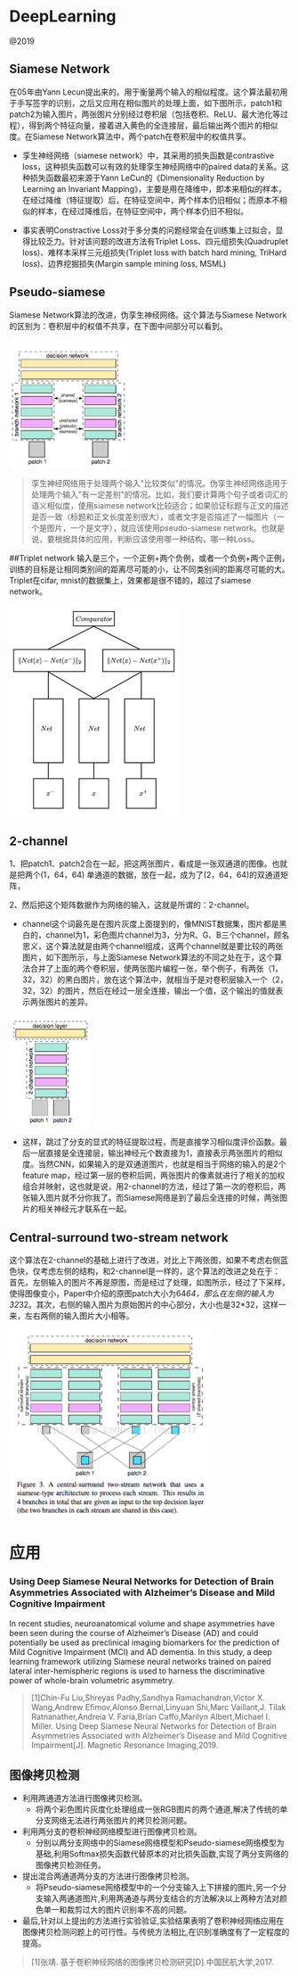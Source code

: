 # DeepLearning

@2019


## Siamese Network

在05年由Yann Lecun提出来的。用于衡量两个输入的相似程度。这个算法最初用于手写签字的识别，之后又应用在相似图片的处理上面，如下图所示，patch1和patch2为输入图片，两张图片分别经过卷积层（包括卷积、ReLU、最大池化等过程），得到两个特征向量，接着进入黄色的全连接层，最后输出两个图片的相似度。在Siamese Network算法中，两个patch在卷积层中的权值共享。

- 孪生神经网络（siamese network）中，其采用的损失函数是contrastive loss，这种损失函数可以有效的处理孪生神经网络中的paired data的关系。这种损失函数最初来源于Yann LeCun的《Dimensionality Reduction by Learning an Invariant Mapping》，主要是用在降维中，即本来相似的样本，在经过降维（特征提取）后，在特征空间中，两个样本仍旧相似；而原本不相似的样本，在经过降维后，在特征空间中，两个样本仍旧不相似。

- 事实表明Constractive Loss对于多分类的问题经常会在训练集上过拟合，显得比较乏力。针对该问题的改进方法有Triplet Loss、四元组损失(Quadruplet loss)、难样本采样三元组损失(Triplet loss with batch hard mining, TriHard loss)、边界挖掘损失(Margin sample mining loss, MSML)

## Pseudo-siamese

Siamese Network算法的改进，伪孪生神经网络。这个算法与Siamese Network的区别为：卷积层中的权值不共享，在下图中间部分可以看到。

<img src = 'siamese.png'>

> 孪生神经网络用于处理两个输入"比较类似"的情况。伪孪生神经网络适用于处理两个输入"有一定差别"的情况。比如，我们要计算两个句子或者词汇的语义相似度，使用siamese network比较适合；如果验证标题与正文的描述是否一致（标题和正文长度差别很大），或者文字是否描述了一幅图片（一个是图片，一个是文字），就应该使用pseudo-siamese network。也就是说，要根据具体的应用，判断应该使用哪一种结构，哪一种Loss。


##Triplet network
输入是三个，一个正例+两个负例，或者一个负例+两个正例，训练的目标是让相同类别间的距离尽可能的小，让不同类别间的距离尽可能的大。Triplet在cifar, mnist的数据集上，效果都是很不错的，超过了siamese network。

<img src = 'triplet.jpg' height='380px'>

## 2-channel

1、把patch1、patch2合在一起，把这两张图片，看成是一张双通道的图像。也就是把两个(1，64，64)      单通道的数据，放在一起，成为了(2，64，64)的双通道矩阵，

2、然后把这个矩阵数据作为网络的输入，这就是所谓的：2-channel。

- channel这个词最先是在图片灰度上面提到的，像MNIST数据集，图片都是黑白的，channel为1，彩色图片channel为3，分为R、G、B三个channel，顾名思义，这个算法就是由两个channel组成，这两个channel就是要比较的两张图片，如下图所示，与上面Siamese Network算法的不同之处在于，这个算法合并了上面的两个卷积层，使两张图片编程一张，举个例子，有两张（1，32，32）的黑白图片，放在这个算法中，就相当于是对卷积层输入一个（2，32，32）的图片，然后在经过一层全连接，输出一个值，这个输出的值就表示两张图片的差异。

<img src = 'channel.png'>

- 这样，跳过了分支的显式的特征提取过程，而是直接学习相似度评价函数。最后一层直接是全连接层，输出神经元个数直接为1，直接表示两张图片的相似度。当然CNN，如果输入的是双通道图片，也就是相当于网络的输入的是2个feature map，经过第一层的卷积后网，两张图片的像素就进行了相关的加权组合并映射，这也就是说，用2-channel的方法，经过了第一次的卷积后，两张输入图片就不分你我了。而Siamese网络是到了最后全连接的时候，两张图片的相关神经元才联系在一起。


## Central-surround two-stream network

这个算法在2-channel的基础上进行了改进，对比上下两张图，如果不考虑右侧蓝色块，仅考虑左侧的结构，和2-channel是一样的，这个算法的改进之处在于：
首先，左侧输入的图片不再是原图，而是经过了处理，如图所示，经过了下采样，使得图像变小，Paper中介绍的原图patch大小为64*64，那么在左侧的输入为32*32。其次，右侧的输入图片为原始图片的中心部分，大小也是32*32，这样一来，左右两侧的输入图片大小相等。

<img src = 'central.png'>

# 应用

### Using Deep Siamese Neural Networks for Detection of Brain Asymmetries Associated with Alzheimer’s Disease and Mild Cognitive Impairment
In recent studies, neuroanatomical volume and shape asymmetries have been seen during the course of Alzheimer’s Disease (AD) and could potentially be used as preclinical imaging biomarkers for the prediction of Mild Cognitive Impairment (MCI) and AD dementia. In this study, a deep learning framework utilizing Siamese neural networks trained on paired lateral inter-hemispheric regions is used to harness the discriminative power of whole-brain volumetric asymmetry. 
> [1]Chin-Fu Liu,Shreyas Padhy,Sandhya Ramachandran,Victor X. Wang,Andrew Efimov,Alonso Bernal,Linyuan Shi,Marc Vaillant,J. Tilak Ratnanather,Andreia V. Faria,Brian Caffo,Marilyn Albert,Michael I. Miller. Using Deep Siamese Neural Networks for Detection of Brain Asymmetries Associated with Alzheimer’s Disease and Mild Cognitive Impairment[J]. Magnetic Resonance Imaging,2019.

## 图像拷贝检测

- 利用两通道方法进行图像拷贝检测。
  - 将两个彩色图片灰度化处理组成一张RGB图片的两个通道,解决了传统的单分支网络无法进行两张图片的拷贝检测问题。
- 利用两分支的卷积神经网络模型进行图像拷贝检测。
  - 分别以两分支网络中的Siamese网络模型和Pseudo-siamese网络模型为基础,利用Softmax损失函数代替原本的对比损失函数,实现了两分支网络的图像拷贝检测任务。
- 提出混合两通道两分支的方法进行图像拷贝检测。
  - 将Pseudo-siamese网络模型中的一个分支输入上下拼接的图片,另一个分支输入两通道图片,利用两通道与两分支结合的方法解决以上两种方法对颜色单一和裁剪过大的图片识别率不高的问题。
- 最后,针对以上提出的方法进行实验验证,实验结果表明了卷积神经网络应用在图像拷贝检测问题上的可行性。与传统方法相比,在识别准确度有了一定程度的提高。
>[1]张靖. 基于卷积神经网络的图像拷贝检测研究[D].中国民航大学,2017.